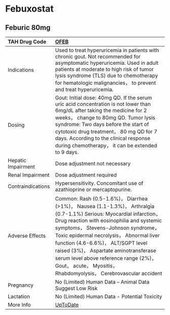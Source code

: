 # Febuxostat

## Feburic 80mg

| TAH Drug Code      | [OFEB](https://www.tahsda.org.tw/drugs/hissearch.php?drug_code=OFEB)                                                                                                                                                                                                                                                                                                                                                                            |
|:-------------------|:------------------------------------------------------------------------------------------------------------------------------------------------------------------------------------------------------------------------------------------------------------------------------------------------------------------------------------------------------------------------------------------------------------------------------------------------|
| Indications        | Used to treat hyperuricemia in patients with chronic gout. Not recommended for asymptomatic hyperuricemia. Used in adult patients at moderate to high risk of tumor lysis syndrome (TLS) due to chemotherapy for hematologic malignancies， to prevent and treat hyperuricemia.                                                                                                                                                                 |
| Dosing             | Gout: Initial dose: 40mg QD. If the serum uric acid concentration is not lower than 6mg/dL after taking the medicine for 2 weeks， change to 80mg QD. Tumor lysis syndrome: Two days before the start of cytotoxic drug treatment， 80 mg QD for 7 days. According to the clinical response during chemotherapy， it can be extended to 9 days.                                                                                                 |
| Hepatic Impairment | Dose adjustment not necessary                                                                                                                                                                                                                                                                                                                                                                                                                   |
| Renal Impairment   | Dose adjustment required                                                                                                                                                                                                                                                                                                                                                                                                                        |
| Contraindications  | Hypersensitivity. Concomitant use of azathioprine or mercaptopurine.                                                                                                                                                                                                                                                                                                                                                                            |
| Adverse Effects    | Common: Rash (0.5-1.6%)， Diarrhea (>1%)， Nausea (1.1-1.3%)， Arthralgia (0.7-1.1%) Serious: Myocardial infarction， Drug reaction with eosinophilia and systemic symptoms， Stevens-Johnson syndrome， Toxic epidermal necrolysis， Abnormal liver function (4.6-6.6%)， ALT/SGPT level raised (3%)， Aspartate aminotransferase serum level above reference range (2%)， Gout， acute， Myositis， Rhabdomyolysis， Cerebrovascular accident |
| Pregnancy          | No (Limited) Human Data – Animal Data Suggest Low Risk                                                                                                                                                                                                                                                                                                                                                                                          |
| Lactation          | No (Limited) Human Data - Potential Toxicity                                                                                                                                                                                                                                                                                                                                                                                                    |
| More Info          | [UpToDate](https://www.uptodate.com/contents/febuxostat-drug-information)                                                                                                                                                                                                                                                                                                                                                                       |

